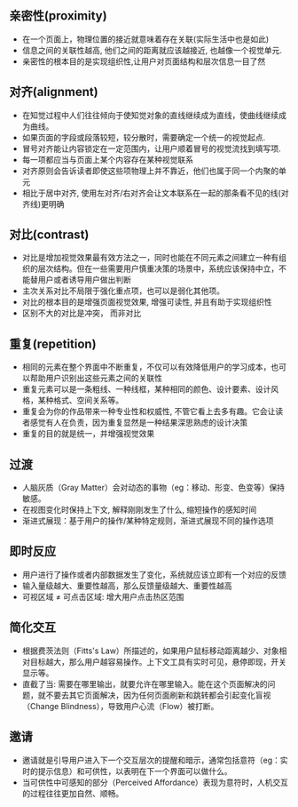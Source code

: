 ## 亲密性(proximity)
- 在一个页面上，物理位置的接近就意味着存在关联(实际生活中也是如此)
- 信息之间的关联性越高, 他们之间的距离就应该越接近, 也越像一个视觉单元.
- 亲密性的根本目的是实现组织性,让用户对页面结构和层次信息一目了然
## 对齐(alignment)
- 在知觉过程中人们往往倾向于使知觉对象的直线继续成为直线，使曲线继续成为曲线。
- 如果页面的字段或段落较短，较分散时，需要确定一个统一的视觉起点.
- 冒号对齐能让内容锁定在一定范围内，让用户顺着冒号的视觉流找到填写项.
- 每一项都应当与页面上某个内容存在某种视觉联系
- 对齐原则会告诉读者即使这些项物理上并不靠近，他们也属于同一个内聚的单元
- 相比于居中对齐,  使用左对齐/右对齐会让文本联系在一起的那条看不见的线(对齐线)更明确
## 对比(contrast)
- 对比是增加视觉效果最有效方法之一，同时也能在不同元素之间建立一种有组织的层次结构。但在一些需要用户慎重决策的场景中，系统应该保持中立，不能替用户或者诱导用户做出判断
- 主次关系对比不局限于强化重点项，也可以是弱化其他项。
- 对比的根本目的是增强页面视觉效果, 增强可读性, 并且有助于实现组织性
- 区别不大的对比是冲突， 而非对比
## 重复(repetition)
- 相同的元素在整个界面中不断重复，不仅可以有效降低用户的学习成本，也可以帮助用户识别出这些元素之间的关联性
- 重复元素可以是一条粗线、一种线框，某种相同的颜色、设计要素、设计风格，某种格式、空间关系等。
- 重复会为你的作品带来一种专业性和权威性, 不管它看上去多有趣。它会让读者感觉有人在负责，因为重复显然是一种结果深思熟虑的设计决策
- 重复的目的就是统一，并增强视觉效果

## 过渡
- 人脑灰质（Gray Matter）会对动态的事物（eg：移动、形变、色变等）保持敏感。
- 在视图变化时保持上下文, 解释刚刚发生了什么, 缩短操作的感知时间
- 渐进式展现：基于用户的操作/某种特定规则，渐进式展现不同的操作选项
## 即时反应
- 用户进行了操作或者内部数据发生了变化，系统就应该立即有一个对应的反馈
- 输入量级越大、重要性越高，那么反馈量级越大、重要性越高
- 可视区域 ≠ 可点击区域: 增大用户点击热区范围
## 简化交互
- 根据费茨法则（Fitts's Law）所描述的，如果用户鼠标移动距离越少、对象相对目标越大，那么用户越容易操作。上下文工具有实时可见，悬停即现，开关显示等。
- 直截了当: 需要在哪里输出，就要允许在哪里输入。能在这个页面解决的问题，就不要去其它页面解决，因为任何页面刷新和跳转都会引起变化盲视（Change Blindness），导致用户心流（Flow）被打断。
## 邀请
- 邀请就是引导用户进入下一个交互层次的提醒和暗示，通常包括意符（eg：实时的提示信息）和可供性，以表明在下一个界面可以做什么。
- 当可供性中可感知的部分（Perceived Affordance）表现为意符时，人机交互的过程往往更加自然、顺畅。

